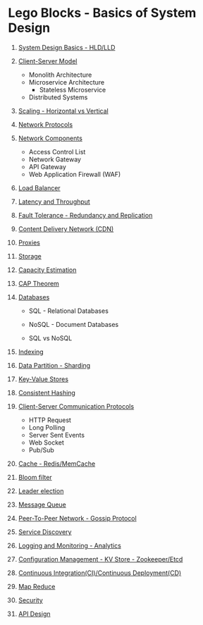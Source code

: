 # Lego Blocks - Basics of System Design
1. [System Design Basics - HLD/LLD](basics.md)

1. [Client-Server Model](client_server.md)

   * Monolith Architecture
   * Microservice Architecture
     * Stateless Microservice
   * Distributed Systems

1. [Scaling - Horizontal vs Vertical](scaling.md)

1. [Network Protocols](network_protocols.md)

1. [Network Components](network_components.md)

   * Access Control List
   * Network Gateway
   * API Gateway
   * Web Application Firewall (WAF)

1. [Load Balancer](load_balancer.md)

1. [Latency and Throughput](latency.md)

1. [Fault Tolerance - Redundancy and Replication](fault_tolerance.md)

1. [Content Delivery Network (CDN)](cdn.md)

1. [Proxies](proxy.md)

1. [Storage](storage.md)

1. [Capacity Estimation](capacity_estimation.md)

1. [CAP Theorem](cap.md)

1. [Databases](databases.md)

   * SQL - Relational Databases
   * NoSQL - Document Databases

   * SQL vs NoSQL

1. [Indexing](indexing.md)

1. [Data Partition - Sharding](sharding.md)

1. [Key-Value Stores](kv.md)

1. [Consistent Hashing](hashing.md)

1. [Client-Server Communication Protocols](communication.md)

   * HTTP Request
   * Long Polling
   * Server Sent Events
   * Web Socket
   * Pub/Sub

1. [Cache - Redis/MemCache](cache.md)

1. [Bloom filter](bloom_filter.md)

1. [Leader election](leader_election.md)

1. [Message Queue](message_queue.md)

1. [Peer-To-Peer Network - Gossip Protocol](peer_to_peer_networks.md)

1. [Service Discovery](service_discovery.md)

1. [Logging and Monitoring - Analytics](random.md)

1. [Configuration Management - KV Store - Zookeeper/Etcd](configuration.md)

1. [Continuous Integration(CI)/Continuous Deployment(CD)](ci_cd.md)

1. [Map Reduce](map_reduce.md)

1. [Security](security.md)

1. [API Design](api.md)
